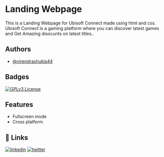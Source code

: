 
# Landing Webpage

This is a Landing Webpage for Ubisoft Connect made using html and css. Ubisoft Connect is a gaming platform where you can discover latest games and Get Amazing disocunts on latest titles..


## Authors

- [@virendrashukla44](https://github.com/virendrashukla44)


## Badges


[![GPLv3 License](https://img.shields.io/badge/License-GPL%20v3-yellow.svg)](https://opensource.org/licenses/)



## Features

- Fullscreen mode
- Cross platform


## 🔗 Links

[![linkedin](https://img.shields.io/badge/linkedin-0A66C2?style=for-the-badge&logo=linkedin&logoColor=white)](https://www.linkedin.com/in/virendra-shukla-06796a21a/)
[![twitter](https://img.shields.io/badge/twitter-1DA1F2?style=for-the-badge&logo=twitter&logoColor=white)](https://twitter.com/vs_official44)

